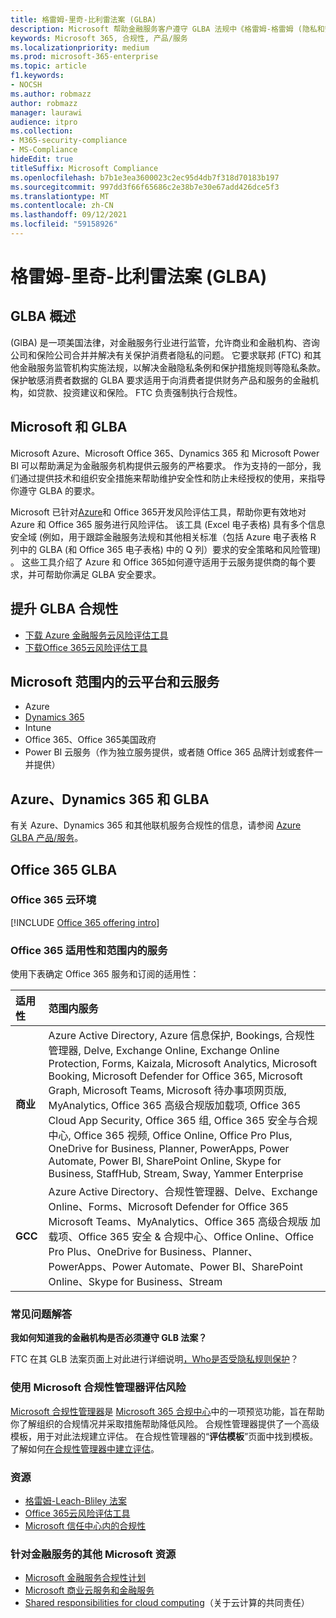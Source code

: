 ```yaml
---
title: 格雷姆-里奇-比利雷法案 (GLBA)
description: Microsoft 帮助金融服务客户遵守 GLBA 法规中《格雷姆-格雷姆 (隐私和安全) 。
keywords: Microsoft 365, 合规性, 产品/服务
ms.localizationpriority: medium
ms.prod: microsoft-365-enterprise
ms.topic: article
f1.keywords:
- NOCSH
ms.author: robmazz
author: robmazz
manager: laurawi
audience: itpro
ms.collection:
- M365-security-compliance
- MS-Compliance
hideEdit: true
titleSuffix: Microsoft Compliance
ms.openlocfilehash: b7b1e3ea3600023c2ec95d4db7f318d70183b197
ms.sourcegitcommit: 997dd3f66f65686c2e38b7e30e67add426dce5f3
ms.translationtype: MT
ms.contentlocale: zh-CN
ms.lasthandoff: 09/12/2021
ms.locfileid: "59158926"
---
```

# <a name="gramm-leach-bliley-act-glba"></a>格雷姆-里奇-比利雷法案 (GLBA)

## <a name="glba-overview"></a>GLBA 概述

 (GlBA) 是一项美国法律，对金融服务行业进行监管，允许商业和金融机构、咨询公司和保险公司合并并解决有关保护消费者隐私的问题。 它要求联邦 (FTC) 和其他金融服务监管机构实施法规，以解决金融隐私条例和保护措施规则等隐私条款。 保护敏感消费者数据的 GLBA 要求适用于向消费者提供财务产品和服务的金融机构，如贷款、投资建议和保险。 FTC 负责强制执行合规性。

## <a name="microsoft-and-glba"></a>Microsoft 和 GLBA

Microsoft Azure、Microsoft Office 365、Dynamics 365 和 Microsoft Power BI 可以帮助满足为金融服务机构提供云服务的严格要求。 作为支持的一部分，我们通过提供技术和组织安全措施来帮助维护安全性和防止未经授权的使用，来指导你遵守 GLBA 的要求。

Microsoft 已针对[Azure](https://servicetrust.microsoft.com/ViewPage/TrustDocuments?command=Download&downloadType=Document&downloadId=6b218946-c235-4234-9beb-d557e39a3f44&docTab=6d000410-c9e9-11e7-9a91-892aae8839ad_Compliance_Guides)和 Office 365[](https://servicetrust.microsoft.com/ViewPage/TrustDocuments?command=Download&downloadType=Document&downloadId=55702ffd-c35a-4619-8722-ab71c0c02002&docTab=6d000410-c9e9-11e7-9a91-892aae8839ad_Compliance_Guides)开发风险评估工具，帮助你更有效地对 Azure 和 Office 365 服务进行风险评估。 该工具 (Excel 电子表格) 具有多个信息安全域 (例如，用于跟踪金融服务法规和其他相关标准（包括 Azure 电子表格 R 列中的 GLBA (和 Office 365 电子表格) 中的 Q 列）要求的安全策略和风险管理) 。 这些工具介绍了 Azure 和 Office 365如何遵守适用于云服务提供商的每个要求，并可帮助你满足 GLBA 安全要求。

## <a name="promote-your-glba-compliance"></a>提升 GLBA 合规性

- [下载 Azure 金融服务云风险评估工具](https://servicetrust.microsoft.com/ViewPage/TrustDocuments?command=Download&downloadType=Document&downloadId=6b218946-c235-4234-9beb-d557e39a3f44&docTab=6d000410-c9e9-11e7-9a91-892aae8839ad_Compliance_Guides)
- [下载Office 365云风险评估工具](https://servicetrust.microsoft.com/ViewPage/TrustDocuments?command=Download&downloadType=Document&downloadId=55702ffd-c35a-4619-8722-ab71c0c02002&docTab=6d000410-c9e9-11e7-9a91-892aae8839ad_Compliance_Guides)

## <a name="microsoft-in-scope-cloud-platforms--services"></a>Microsoft 范围内的云平台和云服务

- Azure
- [Dynamics 365](https://aka.ms/d365-compliance-list)
- Intune
- Office 365、Office 365美国政府
- Power BI 云服务（作为独立服务提供，或者随 Office 365 品牌计划或套件一并提供）

## <a name="azure-dynamics-365-and-glba"></a>Azure、Dynamics 365 和 GLBA

有关 Azure、Dynamics 365 和其他联机服务合规性的信息，请参阅 [Azure GLBA 产品/服务](/azure/compliance/offerings/offering-glba-us)。

## <a name="office-365-and-glba"></a>Office 365 GLBA

### <a name="office-365-cloud-environments"></a>Office 365 云环境

[!INCLUDE [Office 365 offering intro](../includes/o365-offering-introduction.md)]

### <a name="office-365-applicability-and-in-scope-services"></a>Office 365 适用性和范围内的服务

使用下表确定 Office 365 服务和订阅的适用性：

| **适用性** | **范围内服务** |
|:------------------|:----------------------|
| **商业** | Azure Active Directory, Azure 信息保护, Bookings, 合规性管理器, Delve, Exchange Online, Exchange Online Protection, Forms, Kaizala, Microsoft Analytics, Microsoft Booking, Microsoft Defender for Office 365, Microsoft Graph, Microsoft Teams, Microsoft 待办事项网页版, MyAnalytics, Office 365 高级合规版加载项, Office 365 Cloud App Security, Office 365 组, Office 365 安全与合规中心, Office 365 视频, Office Online, Office Pro Plus, OneDrive for Business, Planner, PowerApps, Power Automate, Power BI, SharePoint Online, Skype for Business, StaffHub, Stream, Sway, Yammer Enterprise |
| **GCC** | Azure Active Directory、合规性管理器、Delve、Exchange Online、Forms、Microsoft Defender for Office 365 Microsoft Teams、MyAnalytics、Office 365 高级合规版 加载项、Office 365 安全 & 合规中心、Office Online、Office Pro Plus、OneDrive for Business、Planner、PowerApps、Power Automate、Power BI、SharePoint Online、Skype for Business、Stream |

### <a name="frequently-asked-questions"></a>常见问题解答

**我如何知道我的金融机构是否必须遵守 GLB 法案？**

FTC 在其 GLB 法案页面上对此进行详细说明[，Who是否受隐私规则保护](https://www.ftc.gov/tips-advice/business-center/guidance/how-comply-privacy-consumer-financial-information-rule-gramm#whois)？

### <a name="use-microsoft-compliance-manager-to-assess-your-risk"></a>使用 Microsoft 合规性管理器评估风险

[Microsoft 合规性管理器](/microsoft-365/compliance/compliance-manager)是 [Microsoft 365 合规中心](/microsoft-365/compliance/microsoft-365-compliance-center)中的一项预览功能，旨在帮助你了解组织的合规情况并采取措施帮助降低风险。 合规性管理器提供了一个高级模板，用于对此法规建立评估。 在合规性管理器的“**评估模板**”页面中找到模板。 了解如何[在合规性管理器中建立评估](/microsoft-365/compliance/compliance-manager-assessments)。

### <a name="resources"></a>资源

- [格雷姆-Leach-Bliley 法案](https://www.ftc.gov/tips-advice/business-center/privacy-and-security/gramm-leach-bliley-act)
- [Office 365云风险评估工具](https://servicetrust.microsoft.com/ViewPage/TrustDocuments?command=Download&downloadType=Document&downloadId=55702ffd-c35a-4619-8722-ab71c0c02002&docTab=6d000410-c9e9-11e7-9a91-892aae8839ad_Compliance_Guides)
- [Microsoft 信任中心内的合规性](https://www.microsoft.com/trust-center/compliance/compliance-overview)

### <a name="other-microsoft-resources-for-financial-services"></a>针对金融服务的其他 Microsoft 资源

- [Microsoft 金融服务合规性计划](https://www.microsoft.com/download/details.aspx?id=55332)
- [Microsoft 商业云服务和金融服务](https://www.microsoft.com/trustcenter/cloudservices/financialservices)
- [Shared responsibilities for cloud computing](https://aka.ms/sharedresponsibility)（关于云计算的共同责任）
